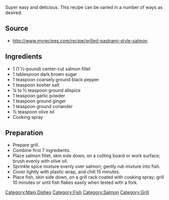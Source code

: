 Super easy and delicious. This recipe can be varied in a number of ways
as desired.

## Source

-   <http://www.myrecipes.com/recipe/grilled-pastrami-style-salmon>

## Ingredients

-   1 (1 ½-pound) center-cut salmon fillet
-   1 tablespoon dark brown sugar
-   1 teaspoon coarsely ground black pepper
-   1 teaspoon kosher salt
-   ¼ to ½ teaspoon ground allspice
-   1 teaspoon garlic powder
-   1 teaspoon ground ginger
-   1 teaspoon ground coriander
-   ½ teaspoon olive oil
-   Cooking spray

## Preparation

-   Prepare grill.
-   Combine first 7 ingredients.
-   Place salmon fillet, skin side down, on a cutting board or work
    surface; brush evenly with olive oil.
-   Sprinkle spice mixture evenly over salmon; gently rub mixture into
    fish.
-   Cover lightly with plastic wrap, and chill 15 minutes.
-   Place fish, skin side down, on a grill rack coated with cooking
    spray; grill 10 minutes or until fish flakes easily when tested with
    a fork.

[Category:Main Dishes](Category:Main_Dishes "wikilink")
[Category:Fish](Category:Fish "wikilink")
[Category:Salmon](Category:Salmon "wikilink")
[Category:Grill](Category:Grill "wikilink")